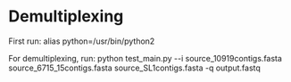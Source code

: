 # Demultiplexing

First run: alias python=/usr/bin/python2

For demultiplexing, run: python test_main.py --i source_10919contigs.fasta source_6715_15contigs.fasta source_SL1contigs.fasta -q output.fastq
